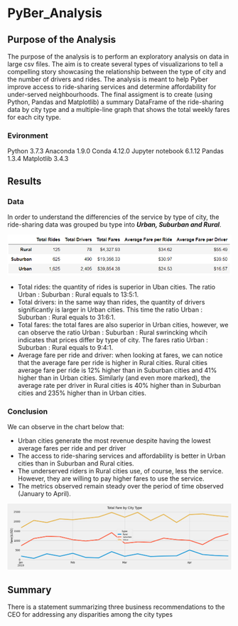 # PyBer_Analysis
## Purpose of the Analysis
The purpose of the analysis is to perform an exploratory analysis on data in large csv files. The aim is to create several types of visualizarions to tell a compelling story showcasing the relationship between the type of city and the number of drivers and rides. The analysis is meant to help Pyber improve access to ride-sharing services and determine affordability for under-served neighbourhoods.
The final assigment is to create (using Python, Pandas and Matplotlib) a summary DataFrame of the ride-sharing data by city type and a multiple-line graph that shows the total weekly fares for each city type.

### Evironment
Python 3.7.3
Anaconda 1.9.0
Conda 4.12.0
Jupyter notebook 6.1.12
Pandas 1.3.4
Matplotlib 3.4.3

## Results
### Data
In order to understand the differencies of the service by type of city, the ride-sharing data was grouped bu type into ***Urban, Suburban and Rural***.
 
![ridesharing data by type](https://github.com/MarcoFernandez14/PyBer_Analysis/blob/main/analysis/Ridesharing%20data%20by%20type.png)  

* Total rides: the quantity of rides is superior in Uban cities. The ratio Urban : Suburban  : Rural equals to 13:5:1.    
* Total drivers: in the same way than rides, the quantity of drivers significantly is larger in Urban cities. This time the ratio Urban : Suburban  : Rural equals to 31:6:1.   
* Total fares: the total fares are also superior in Urban cities, however, we can observe the ratio Urban : Suburban  : Rural swrincking whcih indicates that prices differ by type of city. The fares ratio Urban : Suburban  : Rural equals to 9:4:1.
* Average fare per ride and driver: when looking at fares, we can notice that the average fare per ride is higher in Rural cities. Rural cities average fare per ride is 12% higher than in Suburban cities and 41% higher than in Urban cities. Similarly (and even more marked), the average rate per driver in Rural cities is 40% higher than in Suburban cities and 235% higher than in Urban cities.

### Conclusion
We can observe in the chart below that:
- Urban cities generate the most revenue despite having the lowest average fares per ride and per driver
- The access to ride-sharing services and affordability is better in Urban cities than in Suburban and Rural cities.
- The underserved riders in Rural cities use, of course, less the service. However, they are willing to pay higher fares to use the service. 
- The metrics observed remain steady over the period of time observed (January to April).

![fare summary](https://github.com/MarcoFernandez14/PyBer_Analysis/blob/main/analysis/PyBer_fare_summary.png)  

## Summary
There is a statement summarizing three business recommendations to the CEO for addressing any disparities among the city types
